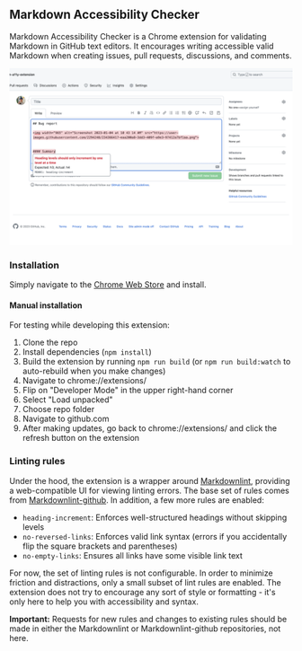 ## Markdown Accessibility Checker

Markdown Accessibility Checker is a Chrome extension for validating Markdown in GitHub text editors. It encourages writing accessible valid Markdown when creating issues, pull requests, discussions, and comments.

![Issue creation form on github.com with two lint errors visible. One is hovered over, showing a tooltip that says 'heading levels should only increment by one level at a time'](./assets/screenshot.png)

### Installation

Simply navigate to the [Chrome Web Store](https://chrome.google.com/webstore/detail/accessibility-checker-for/hdonjoppcjfaojggdiliigclajklepdg?hl=en) and install.

#### Manual installation

For testing while developing this extension:

1. Clone the repo
2. Install dependencies (`npm install`)
3. Build the extension by running `npm run build` (or `npm run build:watch` to auto-rebuild when you make changes)
4. Navigate to chrome://extensions/
5. Flip on "Developer Mode" in the upper right-hand corner
6. Select "Load unpacked"
7. Choose repo folder
8. Navigate to github.com
9. After making updates, go back to chrome://extensions/ and click the refresh button on the extension

### Linting rules

Under the hood, the extension is a wrapper around [Markdownlint](https://github.com/markdownlint/markdownlint), providing a web-compatible UI for viewing linting errors. The base set of rules comes from [Markdownlint-github](https://github.com/github/markdownlint-github). In addition, a few more rules are enabled:

- `heading-increment`: Enforces well-structured headings without skipping levels
- `no-reversed-links`: Enforces valid link syntax (errors if you accidentally flip the square brackets and parentheses)
- `no-empty-links`: Ensures all links have some visible link text

For now, the set of linting rules is not configurable. In order to minimize friction and distractions, only a small subset of lint rules are enabled. The extension does not try to encourage any sort of style or formatting - it's only here to help you with accessibility and syntax.

**Important:** Requests for new rules and changes to existing rules should be made in either the Markdownlint or Markdownlint-github repositories, not here.
